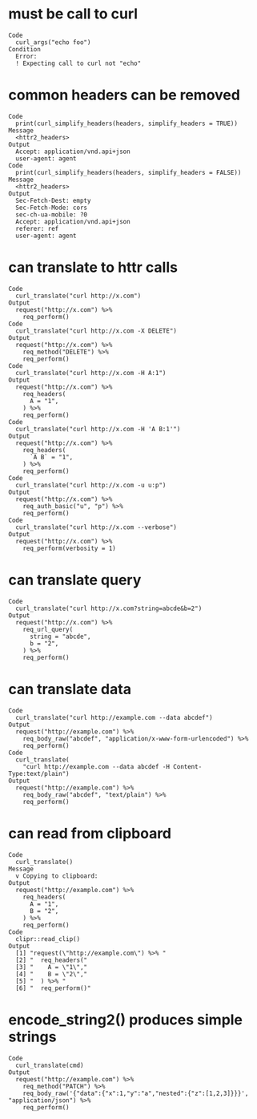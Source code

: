 # must be call to curl

    Code
      curl_args("echo foo")
    Condition
      Error:
      ! Expecting call to curl not "echo"

# common headers can be removed

    Code
      print(curl_simplify_headers(headers, simplify_headers = TRUE))
    Message
      <httr2_headers>
    Output
      Accept: application/vnd.api+json
      user-agent: agent
    Code
      print(curl_simplify_headers(headers, simplify_headers = FALSE))
    Message
      <httr2_headers>
    Output
      Sec-Fetch-Dest: empty
      Sec-Fetch-Mode: cors
      sec-ch-ua-mobile: ?0
      Accept: application/vnd.api+json
      referer: ref
      user-agent: agent

# can translate to httr calls

    Code
      curl_translate("curl http://x.com")
    Output
      request("http://x.com") %>% 
        req_perform()
    Code
      curl_translate("curl http://x.com -X DELETE")
    Output
      request("http://x.com") %>% 
        req_method("DELETE") %>% 
        req_perform()
    Code
      curl_translate("curl http://x.com -H A:1")
    Output
      request("http://x.com") %>% 
        req_headers(
          A = "1",
        ) %>% 
        req_perform()
    Code
      curl_translate("curl http://x.com -H 'A B:1'")
    Output
      request("http://x.com") %>% 
        req_headers(
          `A B` = "1",
        ) %>% 
        req_perform()
    Code
      curl_translate("curl http://x.com -u u:p")
    Output
      request("http://x.com") %>% 
        req_auth_basic("u", "p") %>% 
        req_perform()
    Code
      curl_translate("curl http://x.com --verbose")
    Output
      request("http://x.com") %>% 
        req_perform(verbosity = 1)

# can translate query

    Code
      curl_translate("curl http://x.com?string=abcde&b=2")
    Output
      request("http://x.com") %>% 
        req_url_query(
          string = "abcde",
          b = "2",
        ) %>% 
        req_perform()

# can translate data

    Code
      curl_translate("curl http://example.com --data abcdef")
    Output
      request("http://example.com") %>% 
        req_body_raw("abcdef", "application/x-www-form-urlencoded") %>% 
        req_perform()
    Code
      curl_translate(
        "curl http://example.com --data abcdef -H Content-Type:text/plain")
    Output
      request("http://example.com") %>% 
        req_body_raw("abcdef", "text/plain") %>% 
        req_perform()

# can read from clipboard

    Code
      curl_translate()
    Message
      v Copying to clipboard:
    Output
      request("http://example.com") %>% 
        req_headers(
          A = "1",
          B = "2",
        ) %>% 
        req_perform()
    Code
      clipr::read_clip()
    Output
      [1] "request(\"http://example.com\") %>% "
      [2] "  req_headers("                      
      [3] "    A = \"1\","                      
      [4] "    B = \"2\","                      
      [5] "  ) %>% "                            
      [6] "  req_perform()"                     

# encode_string2() produces simple strings

    Code
      curl_translate(cmd)
    Output
      request("http://example.com") %>% 
        req_method("PATCH") %>% 
        req_body_raw('{"data":{"x":1,"y":"a","nested":{"z":[1,2,3]}}}', "application/json") %>% 
        req_perform()

